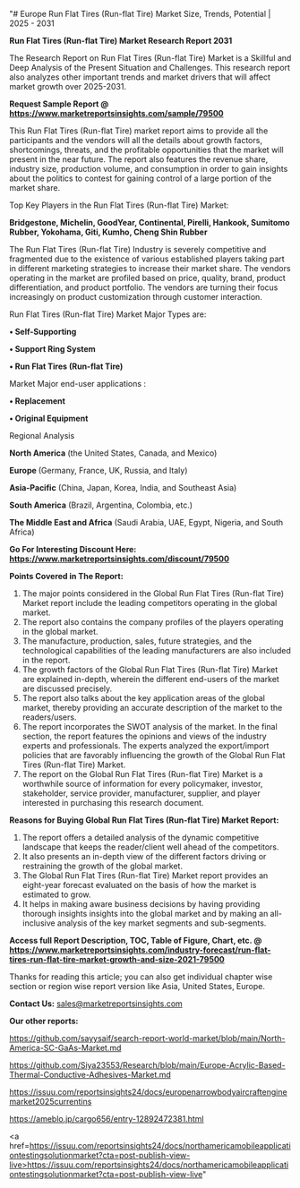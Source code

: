 "# Europe Run Flat Tires (Run-flat Tire) Market Size, Trends, Potential | 2025 - 2031

<strong>Run Flat Tires (Run-flat Tire) Market Research Report 2031</strong>

The Research Report on Run Flat Tires (Run-flat Tire) Market is a Skillful and Deep Analysis of the Present Situation and Challenges. This research report also analyzes other important trends and market drivers that will affect market growth over 2025-2031.

<strong>Request Sample Report @ <a href=https://www.marketreportsinsights.com/sample/79500>https://www.marketreportsinsights.com/sample/79500</a></strong>

This Run Flat Tires (Run-flat Tire) market report aims to provide all the participants and the vendors will all the details about growth factors, shortcomings, threats, and the profitable opportunities that the market will present in the near future. The report also features the revenue share, industry size, production volume, and consumption in order to gain insights about the politics to contest for gaining control of a large portion of the market share.

Top Key Players in the Run Flat Tires (Run-flat Tire) Market:

<strong>Bridgestone, Michelin, GoodYear, Continental, Pirelli, Hankook, Sumitomo Rubber, Yokohama, Giti, Kumho, Cheng Shin Rubber</strong>

The Run Flat Tires (Run-flat Tire) Industry is severely competitive and fragmented due to the existence of various established players taking part in different marketing strategies to increase their market share. The vendors operating in the market are profiled based on price, quality, brand, product differentiation, and product portfolio. The vendors are turning their focus increasingly on product customization through customer interaction.

Run Flat Tires (Run-flat Tire) Market Major Types are:

<strong>• Self-Supporting

• Support Ring System

• Run Flat Tires (Run-flat Tire)</strong>

Market Major end-user applications :

<strong>• Replacement

• Original Equipment</strong>

Regional Analysis

</u><strong><b>North America</b></strong> (the United States, Canada, and Mexico)

<strong><b>Europe </b></strong>(Germany, France, UK, Russia, and Italy)

<strong><b>Asia-Pacific</b></strong> (China, Japan, Korea, India, and Southeast Asia)

<strong><b>South America</b></strong> (Brazil, Argentina, Colombia, etc.)

<strong><b>The Middle East and Africa</b></strong> (Saudi Arabia, UAE, Egypt, Nigeria, and South Africa)

<strong>Go For Interesting Discount Here: <a href=https://www.marketreportsinsights.com/discount/79500>https://www.marketreportsinsights.com/discount/79500</a></strong>

<strong>Points Covered in The Report:</strong>
<ol>
  <li>The major points considered in the Global Run Flat Tires (Run-flat Tire) Market report include the leading competitors operating in the global market.</li>
  <li>The report also contains the company profiles of the players operating in the global market.</li>
  <li>The manufacture, production, sales, future strategies, and the technological capabilities of the leading manufacturers are also included in the report.</li>
  <li>The growth factors of the Global Run Flat Tires (Run-flat Tire) Market are explained in-depth, wherein the different end-users of the market are discussed precisely.</li>
  <li>The report also talks about the key application areas of the global market, thereby providing an accurate description of the market to the readers/users.</li>
  <li>The report incorporates the SWOT analysis of the market. In the final section, the report features the opinions and views of the industry experts and professionals. The experts analyzed the export/import policies that are favorably influencing the growth of the Global Run Flat Tires (Run-flat Tire) Market.</li>
  <li>The report on the Global Run Flat Tires (Run-flat Tire) Market is a worthwhile source of information for every policymaker, investor, stakeholder, service provider, manufacturer, supplier, and player interested in purchasing this research document.</li>
</ol>
<strong>Reasons for Buying Global Run Flat Tires (Run-flat Tire) Market Report:</strong>

<ol>
  <li>The report offers a detailed analysis of the dynamic competitive landscape that keeps the reader/client well ahead of the competitors.</li>
  <li>It also presents an in-depth view of the different factors driving or restraining the growth of the global market.</li>
  <li>The Global Run Flat Tires (Run-flat Tire) Market report provides an eight-year forecast evaluated on the basis of how the market is estimated to grow.</li>
  <li>It helps in making aware business decisions by having providing thorough insights insights into the global market and by making an all-inclusive analysis of the key market segments and sub-segments.</li>
</ol>
<strong>Access full Report Description, TOC, Table of Figure, Chart, etc. @ <a href=https://www.marketreportsinsights.com/industry-forecast/run-flat-tires-run-flat-tire-market-growth-and-size-2021-79500>https://www.marketreportsinsights.com/industry-forecast/run-flat-tires-run-flat-tire-market-growth-and-size-2021-79500</a></strong>


Thanks for reading this article; you can also get individual chapter wise section or region wise report version like Asia, United States, Europe.

<strong>Contact Us:</strong>
sales@marketreportsinsights.com

<strong>Our other reports:</strong>

<a href=https://github.com/sayysaif/search-report-world-market/blob/main/North-America-SC-GaAs-Market.md>https://github.com/sayysaif/search-report-world-market/blob/main/North-America-SC-GaAs-Market.md</a>

<a href=https://github.com/Siya23553/Research/blob/main/Europe-Acrylic-Based-Thermal-Conductive-Adhesives-Market.md>https://github.com/Siya23553/Research/blob/main/Europe-Acrylic-Based-Thermal-Conductive-Adhesives-Market.md</a>

<a href=https://issuu.com/reportsinsights24/docs/europenarrowbodyaircraftenginemarket2025currentins>https://issuu.com/reportsinsights24/docs/europenarrowbodyaircraftenginemarket2025currentins</a>

<a href=https://ameblo.jp/cargo656/entry-12892472381.html>https://ameblo.jp/cargo656/entry-12892472381.html</a>

<a href=https://issuu.com/reportsinsights24/docs/northamericamobileapplicationtestingsolutionmarket?cta=post-publish-view-live>https://issuu.com/reportsinsights24/docs/northamericamobileapplicationtestingsolutionmarket?cta=post-publish-view-live</a>"

